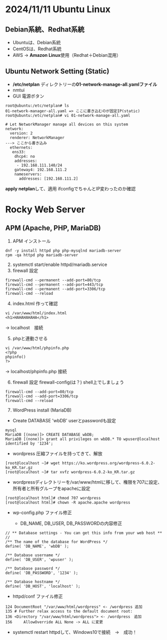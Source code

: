 # 2024/11/11 Ubuntu Linux

## Debian系統、Redhat系統
- Ubuntuは、Debian系統
- CentOSは、Redhat系統
- AWS -> **Amazon Linux**使用（Redhat＋Debian混用）

## Ubuntu Network Setting (Static)
- **/etc/netplan** ディレクトリーの**01-network-manage-all.yamlファイル**
- nmtui
- GUI 電源ボタン
```shell
root@ubuntu:/etc/netplan# ls
01-network-manager-all.yaml => ここに書き込むのが固定IP(static)
root@ubuntu:/etc/netplan# vi 01-network-manage-all.yaml
```

```
# Let NetworkManager manage all devices on this system
network:
  version: 2
  renderer: NetworkManager
---> ここから書き込み
  ethernets:
   ens33:
    dhcp4: no
    addresses:
     - 192.168.111.140/24
    gateway4: 192.168.111.2
    nameservers:
      addresses: [192.168.111.2]
```
**apply netplan**して、適用
ifconfigでちゃんとIP変わったのか確認

# Rocky Web Server
## APM (Apache, PHP, MariaDB)
1. APM インストール
```shell
dnf -y install httpd php php-mysqlnd mariadb-server
rpm -qa httpd php mariadb-server
```
2. systemctl start/enable httpd/mariadb.service
3. firewall 設定
```shell
firewall-cmd --permanent --add-port=80/tcp
firewall-cmd --permanent --add-port=443/tcp
firewall-cmd --permanent --add-port=3306/tcp
firewall-cmd --reload
```
4. index.html 作って確認
```shell
vi /var/www/html/index.html
<h1>HAHAHAHAHA</h1>
```
-> localhost　接続

5. phpと連動させる
```shell
vi /var/www/html/phpinfo.php
<?php
phpinfo()
?>
```
-> localhost/phpinfo.php 接続

6. firewall 設定
firewall-config(は？)
shell上でしましょう
```shell
firewall-cmd --add-port=80/tcp
firewall-cmd --add-port=3306/tcp
firewall-cmd --reload
```

7. WordPress install (MariaDB)

+ Create DATABASE 'wbDB'
userとpasswordも設定
```
mysql
MariaDB [(none)]> CREATE DATABASE wbDB;
MariaDB [(none)]> grant all privileges on wbDB.* TO wpuser@localhost identified by '1234';
```

+ wordpress 圧縮ファイルを持ってきて、解放

```
[root@localhost ~]# wget https://ko.wordpress.org/wordpress-6.0.2-ko_KR.tar.gz
[root@localhost ~]# tar xvfz wordpress-6.0.2-ko_KR.tar.gz
```
+ wordpressディレクトリーを/var/www/htmlに移して、権限を707に設定、所有者と所有グループをapacheに設定
```
[root@localhost html]# chmod 707 wordpress
[root@localhost html]# chown -R apache.apache wordpress
```
+ wp-config.php ファイル修正

    + DB_NAME, DB_USER, DB_PASSWORDの内容修正
```
// ** Database settings - You can get this info from your web host ** //
/** The name of the database for WordPress */
define( 'DB_NAME', 'wbDB' ); 

/** Database username */
define( 'DB_USER', 'wpuser' );

/** Database password */
define( 'DB_PASSWORD', '1234' );

/** Database hostname */
define( 'DB_HOST', 'localhost' );

```
+ httpd/conf ファイル修正
```
124 DocumentRoot "/var/www/html/wordpress" <- /wordpress 追加
135 # Further relax access to the default document root:
136 <Directory "/var/www/html/wordpress"> <- /wordpress　追加
156     AllowOverride ALL None -> ALL に変更
```
+ systemctl restart httpdして、Windows10で接続　→　成功！